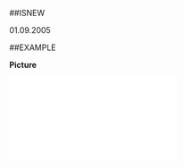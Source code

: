 
##ISNEW

01.09.2005


##EXAMPLE

**Picture**



![](..\..\Examples\vbs\SOProject.Example.vbs.txt)

